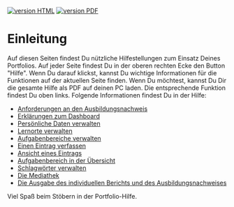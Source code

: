 <a class="version-badge" href="https://fizban05.rz.tu-harburg.de/itbh/portfolio-hilfe/"><img alt="version HTML" src="https://img.shields.io/badge/version-HTML-yellowgreen.svg" /></a>
<a class="version-badge" href="https://fizban05.rz.tu-harburg.de/itbh/portfolio-hilfe/book_pdf/book.pdf?/"><img alt="version PDF" src="https://img.shields.io/badge/version-PDF-orange.svg" /></a>

# Einleitung

Auf diesen Seiten findest Du nützliche Hilfestellungen zum Einsatz Deines Portfolios. Auf jeder Seite findest Du in der oberen rechten Ecke den Button "Hilfe". Wenn Du darauf klickst, kannst Du wichtige Informationen für die Funktionen auf der aktuellen Seite finden.
Wenn Du möchtest, kannst Du Dir die gesamte Hilfe als PDF auf deinen PC laden. Die entsprechende Funktion findest Du oben links. Folgende Informationen findest Du in der Hilfe:


* [Anforderungen an den Ausbildungsnachweis](ausgabe/anforderungen_ausbildungsnachweis.md)
* [Erklärungen zum Dashboard](dashboard/hilfe_dashboard.md)
* [Persönliche Daten verwalten](profil/hilfe_profil_persoenlich.md)
* [Lernorte verwalten](profil/hilfe_profil_lernorte.md)
* [Aufgabenbereiche verwalten](profil/hilfe_profil_aufgabenbereiche.md)
* [Einen Eintrag verfassen](portfolio_eintrag/hilfe_eintrag_erstellen.md)
* [Ansicht eines Eintrags](portfolio_eintrag/hilfe_eintrag_uebersicht.md)
* [Aufgabenbereich in der Übersicht](aufgabenbereich/hilfe_aufgabenbereich_uebersicht.md) 
* [Schlagwörter verwalten](schlagwoerter/hilfe_schlagwoerter.md)
* [Die Mediathek](mediathek/hilfe_mediathek.md)
* [Die Ausgabe des individuellen Berichts und des Ausbildungsnachweises](ausgabe/hilfe_ausgabe.md)

Viel Spaß beim Stöbern in der Portfolio-Hilfe.
